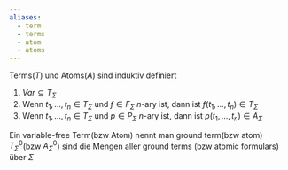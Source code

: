 ```yaml
---
aliases:
  - term
  - terms
  - atom
  - atoms
---
```

Terms($T$) und Atoms($A$) sind induktiv definiert
1. $Var \subseteq T_{\Sigma}$ 
2. Wenn $t_{1},\dotso ,t_{n} \in T_{\Sigma}$ und $f \in F_{\Sigma}$ $n$-ary ist, dann ist $f(t_{1},\dotso,t_{n})\in T_{\Sigma}$
3. Wenn $t_{1},\dotso ,t_{n} \in T_{\Sigma}$ und $p \in P_{\Sigma}$ $n$-ary ist, dann ist $p(t_{1},\dotso,t_{n})\in A_{\Sigma}$

Ein variable-free Term(bzw Atom) nennt man ground term(bzw atom)
$T_{\Sigma}^{0}$(bzw $A_{\Sigma}^{0}$) sind die Mengen aller ground terms (bzw atomic formulars) über $\Sigma$